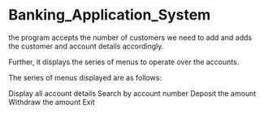 # Banking_Application_System
the program accepts the number of customers we need to add and adds the customer and account details accordingly.

Further, it displays the series of menus to operate over the accounts.

The series of menus displayed are as follows:

Display all account details
Search by account number
Deposit the amount
Withdraw the amount
Exit

